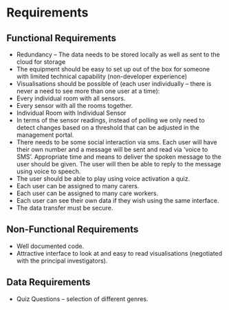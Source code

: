 # Requirements

## Functional Requirements

* Redundancy – The data needs to be stored locally as well as sent to the cloud for storage
* The equipment should be easy to set up out of the box for someone with limited technical capability (non-developer experience)
* Visualisations should be possible of (each user individually – there is never a need to see more than one user at a time):
* Every individual room with all sensors.
* Every sensor with all the rooms together.
* Individual Room with Individual Sensor
* In terms of the sensor readings, instead of polling we only need to detect changes based on a threshold that can be adjusted in the management portal.
* There needs to be some social interaction via sms. Each user will have their own number and a message will be sent and read via ‘voice to SMS’. Appropriate time and means to deliver the spoken message to the user should be given. The user will then be able to reply to the message using voice to speech.
* The user should be able to play using voice activation a quiz.
* Each user can be assigned to many carers.
* Each user can be assigned to many care workers.
* Each user can see their own data if they wish using the same interface.
* The data transfer must be secure.

## Non-Functional Requirements

* Well documented code.
* Attractive interface to look at and easy to read visualisations (negotiated with the principal investigators).

## Data Requirements

* Quiz Questions – selection of different genres.
